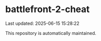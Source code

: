 # battlefront-2-cheat

Last updated: 2025-06-15 15:28:22

This repository is automatically maintained.
